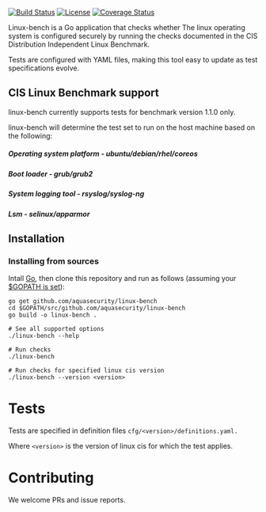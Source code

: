 [![Build Status](https://travis-ci.org/aquasecurity/linux-bench.svg?branch=master)](https://travis-ci.org/aquasecurity/linux-bench)
[![License](https://img.shields.io/badge/License-Apache%202.0-blue.svg)](https://opensource.org/licenses/Apache-2.0)
[![Coverage Status][cov-img]][cov]

[cov-img]: https://codecov.io/github/aquasecurity/linux-bench/branch/master/graph/badge.svg
[cov]: https://codecov.io/github/aquasecurity/linux-bench

Linux-bench is a Go application that checks whether The linux operating system is configured securely by running the checks documented in the CIS Distribution Independent Linux Benchmark.

Tests are configured with YAML files, making this tool easy to update as test specifications evolve. 


## CIS Linux Benchmark support

linux-bench currently supports tests for benchmark version 1.1.0 only.

linux-bench will determine the test set to run on the host machine based on the following:
##### Operating system platform - ubuntu/debian/rhel/coreos
##### Boot loader - grub/grub2
##### System logging tool - rsyslog/syslog-ng
##### Lsm - selinux/apparmor


## Installation
### Installing from sources

Intall [Go](https://golang.org/doc/install), then
clone this repository and run as follows (assuming your [$GOPATH is set](https://github.com/golang/go/wiki/GOPATH)):

```shell
go get github.com/aquasecurity/linux-bench
cd $GOPATH/src/github.com/aquasecurity/linux-bench
go build -o linux-bench .

# See all supported options
./linux-bench --help

# Run checks
./linux-bench

# Run checks for specified linux cis version
./linux-bench --version <version>
```

# Tests
Tests are specified in definition files `cfg/<version>/definitions.yaml.`

Where `<version>` is the version of linux cis for which the test applies.

# Contributing
We welcome PRs and issue reports. 


